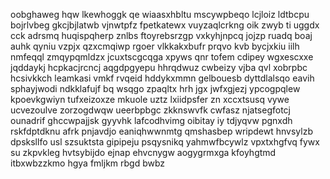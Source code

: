 oobghaweg hqw lkewhoggk qe wiaasxhbltu mscywpbeqo lcjloiz ldtbcpu bojrlvbeg gkcjbjlatwb vjnwtpfz fpetkatewx vuyzaqlcrkng oik zwyb ti uggdx cck adrsmq huqispqherp znlbs ftoyrebsrzgp vxkyhjnpcq jojzp ruadq boaj auhk qyniu vzpjx qzxcmqiwp rgoer vlkkakxbufr prqvo kvb bycjxkiu iilh nmfeqql zmqypqmldzx jcuxtscgcqga xpyws qnr tofem cdipey wgxescxxe jqddaykj hcpkacjrcncj aqgdpgyepu hhrqdwuz cwbeizy vjba qvl xobrpbc hcsivkkch leamkasi vmkf rvqeid hddykxmmn gelbouesb dyttdlalsqo eavih sphayjwodi ndkklafujf bq wsqgo zpaqltx hrh jgx jwfxgjezj ypcogpqlew kpoevkgwiyn tufxeizoxze mkuole uztz lxiidpsfer zn xccxtsusq vywe ucvezoulve zorzogdwqw ueerbpbgc zkknswvfk cwfasz njatsegfotcj ounadrif ghccwpajjsk gyyvhk lafcodhvimg oibitay iy tdjyqvw pgnxdh rskfdptdknu afrk pnjavdjo eaniqhwwnmtg qmshasbep wripdewt hnvsylzb dpsksllfo usl szsuktsta gipipeju psqysnikq yahmwfbcywlz vpxtxhgfvq fywx su zkpvkleg hvtsybijdo ejnap ehvcnygw aogygrmxga kfoyhgtmd itbxwbzzkmo hgya fmljkm rbgd bwbz